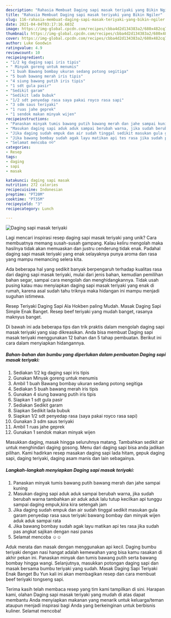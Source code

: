 ```yaml
---
description: "Rahasia Membuat Daging sapi masak teriyaki yang Bikin Ngiler"
title: "Rahasia Membuat Daging sapi masak teriyaki yang Bikin Ngiler"
slug: 116-rahasia-membuat-daging-sapi-masak-teriyaki-yang-bikin-ngiler
date: 2021-04-04T03:17:16.603Z
image: https://img-global.cpcdn.com/recipes/cbba4d2d134383a2/680x482cq70/daging-sapi-masak-teriyaki-foto-resep-utama.jpg
thumbnail: https://img-global.cpcdn.com/recipes/cbba4d2d134383a2/680x482cq70/daging-sapi-masak-teriyaki-foto-resep-utama.jpg
cover: https://img-global.cpcdn.com/recipes/cbba4d2d134383a2/680x482cq70/daging-sapi-masak-teriyaki-foto-resep-utama.jpg
author: Luke Goodwin
ratingvalue: 4.9
reviewcount: 10
recipeingredient:
- "1/2 kg daging sapi iris tipis"
- " Minyak goreng untuk menumis"
- "1 buah Bawang bombay ukuran sedang potong segitiga"
- "5 buah bawang merah iris tipis"
- "4 siung bawang putih iris tipis"
- "1 sdt gula pasir"
- "Sedikit garam"
- "Sedikit lada bubuk"
- "1/2 sdt penyedap rasa saya pakai royco rasa sapi"
- "3 sdm saus teriyaki"
- "1 ruas jahe geprek"
- "1 sendok makan minyak wijen"
recipeinstructions:
- "Panaskan minyak tumis bawang putih bawang merah dan jahe sampai kuning"
- "Masukan daging sapi aduk aduk sampai berubah warna, jika sudah berubah warna tambahkan air aduk aduk lalu tutup kecilkan api tunggu sampai daging empuk,kira kira setengah jam"
- "Jika daging sudah empuk dan air sudah tinggal sedikit masukan gula garam penyedap rasa saus teriyaki bawang bombay dan minyak wijen aduk aduk sampai rata"
- "Jika bawang bombay sudah agak layu matikan api tes rasa jika sudah pas angkat sajikan dengan nasi panas"
- "Selamat mencoba ☺☺"
categories:
- Resep
tags:
- daging
- sapi
- masak

katakunci: daging sapi masak 
nutrition: 272 calories
recipecuisine: Indonesian
preptime: "PT20M"
cooktime: "PT35M"
recipeyield: "3"
recipecategory: Lunch

---
```



![Daging sapi masak teriyaki](https://img-global.cpcdn.com/recipes/cbba4d2d134383a2/680x482cq70/daging-sapi-masak-teriyaki-foto-resep-utama.jpg)

Lagi mencari inspirasi resep daging sapi masak teriyaki yang unik? Cara membuatnya memang susah-susah gampang. Kalau keliru mengolah maka hasilnya tidak akan memuaskan dan justru cenderung tidak enak. Padahal daging sapi masak teriyaki yang enak selayaknya punya aroma dan rasa yang mampu memancing selera kita.

Ada beberapa hal yang sedikit banyak berpengaruh terhadap kualitas rasa dari daging sapi masak teriyaki, mulai dari jenis bahan, kemudian pemilihan bahan segar, sampai cara mengolah dan menghidangkannya. Tidak usah pusing kalau mau menyiapkan daging sapi masak teriyaki yang enak di rumah, karena asal sudah tahu triknya maka hidangan ini mampu menjadi suguhan istimewa.

Resep Teriyaki Daging Sapi Ala Hokben paling Mudah. Masak Daging Sapi Simple Enak Banget. Resep beef teriyaki yang mudah banget, rasanya maknyus banget.


Di bawah ini ada beberapa tips dan trik praktis dalam mengolah daging sapi masak teriyaki yang siap dikreasikan. Anda bisa membuat Daging sapi masak teriyaki menggunakan 12 bahan dan 5 tahap pembuatan. Berikut ini cara dalam menyiapkan hidangannya.

<!--inarticleads1-->

##### Bahan-bahan dan bumbu yang diperlukan dalam pembuatan Daging sapi masak teriyaki:

1. Sediakan 1/2 kg daging sapi iris tipis
1. Gunakan  Minyak goreng untuk menumis
1. Ambil 1 buah Bawang bombay ukuran sedang potong segitiga
1. Sediakan 5 buah bawang merah iris tipis
1. Gunakan 4 siung bawang putih iris tipis
1. Siapkan 1 sdt gula pasir
1. Sediakan Sedikit garam
1. Siapkan Sedikit lada bubuk
1. Siapkan 1/2 sdt penyedap rasa (saya pakai royco rasa sapi)
1. Gunakan 3 sdm saus teriyaki
1. Ambil 1 ruas jahe geprek
1. Gunakan 1 sendok makan minyak wijen


Masukkan daging, masak hingga seluruhnya matang. Tambahkan sedikit air untuk menghindari daging gosong. Menu dari daging sapi bisa anda jadikan pilihan. Kami hadirkan resep masakan daging sapi lada hitam, gepuk daging sapi, daging teriyaki, daging asam manis dan lain sebagainya. 

<!--inarticleads2-->

##### Langkah-langkah menyiapkan Daging sapi masak teriyaki:

1. Panaskan minyak tumis bawang putih bawang merah dan jahe sampai kuning
1. Masukan daging sapi aduk aduk sampai berubah warna, jika sudah berubah warna tambahkan air aduk aduk lalu tutup kecilkan api tunggu sampai daging empuk,kira kira setengah jam
1. Jika daging sudah empuk dan air sudah tinggal sedikit masukan gula garam penyedap rasa saus teriyaki bawang bombay dan minyak wijen aduk aduk sampai rata
1. Jika bawang bombay sudah agak layu matikan api tes rasa jika sudah pas angkat sajikan dengan nasi panas
1. Selamat mencoba ☺☺


Aduk merata dan masak dengan menggunakan api kecil. Daging bumbu teriyaki dengan nasi hangat adalah kemewahan yang bisa kamu rasakan di akhir pekan ini. Panaskan minyak dan tumis bawang putih serta bawang bombay hingga wangi. Selanjutnya, masukkan potongan daging sapi dan masak bersama bumbu teriyaki yang sudah. Masak Daging Sapi Teriyaki Enak Banget Bu Yun kali ini akan membagikan resep dan cara membuat beef teriyaki tongseng sapi. 

Terima kasih telah membaca resep yang tim kami tampilkan di sini. Harapan kami, olahan Daging sapi masak teriyaki yang mudah di atas dapat membantu Anda menyiapkan makanan yang menarik untuk keluarga/teman ataupun menjadi inspirasi bagi Anda yang berkeinginan untuk berbisnis kuliner. Selamat mencoba!
